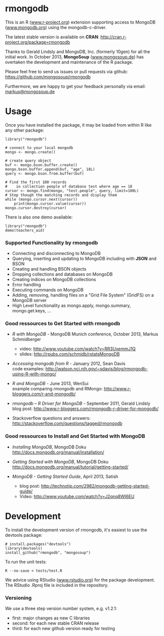 rmongodb
===================

This is an R (www.r-project.org) extension supporting access to MongoDB (www.mongodb.org) using the mongodb-c-driver.

The latest stable version is available on **CRAN**: http://cran.r-project.org/package=rmongodb

Thanks to Gerald Lindsly and MongoDB, Inc. (formerly 10gen) for all the initial work. 
In October 2013, **MongoSoup** (www.mongosoup.de) has overtaken the development and maintenance of the R package. 

Please feel free to send us issues or pull requests via github: https://github.com/mongosoup/rmongodb

Furthermore, we are happy to get your feedback personally via email: markus@mongosoup.de



Usage
==================
Once you have installed the package, it may be loaded from within R like any other package:

    library("rmongodb")
    
    # connect to your local mongodb
    mongo <- mongo.create()
    
    # create query object 
    buf <- mongo.bson.buffer.create()
    mongo.bson.buffer.append(buf, "age", 18L)
    query <- mongo.bson.from.buffer(buf)

    # Find the first 100 records
    #    in collection people of database test where age == 18
    cursor <- mongo.find(mongo, "test.people", query, limit=100L)
    # Step though the matching records and display them
    while (mongo.cursor.next(cursor))
        print(mongo.cursor.value(cursor))
    mongo.cursor.destroy(cursor)

There is also one demo available:
  
    library("rmongodb")
    demo(teachers_aid)


### Supported Functionality by rmongodb
* Connecting and disconnecting to MongoDB
* Querying, inserting and updating to MongoDB including with **JSON** and BSON
* Creating and handling BSON objects
* Dropping collections and databases on MongoDB
* Creating indices on MongoDB collections
* Error handling
* Executing commands on MongoDB
* Adding, removing, handling files on a "Grid File System" (GridFS) on a 
MongoDB server
* High Level functionality as mongo.apply, mongo.summary, mongo.get.keys, ...


### Good ressources to Get Started with rmongodb
* *R with MongoDB* - MongoDB Munich conference, October 2013, Markus Schmidberger
  * video: http://www.youtube.com/watch?v=RR3UxemmJ1Q
  * slides: http://rpubs.com/schmidb/rstatsMongoDB

* *Accessing mongodb from R* - January 2012, Sean Davis  
  code examples: http://watson.nci.nih.gov/~sdavis/blog/rmongodb-using-R-with-mongo/

* *R and MongoDB* - June 2013, WenSui  
  example comparing rmongodb and RMongo: http://www.r-bloggers.com/r-and-mongodb/
 
* *rmongodb – R Driver for MongoDB* - September 2011, Gerald Lindsly  
  blog post: http://www.r-bloggers.com/rmongodb-r-driver-for-mongodb/

* Stackoverflow questions and answers:  
  http://stackoverflow.com/questions/tagged/rmongodb


### Good ressources to Install and Get Started with MongoDB
* *Installing MongoDB*, MongoDB Doku  
  http://docs.mongodb.org/manual/installation/

* *Getting Started with MongoDB*, MongoDB Doku  
  http://docs.mongodb.org/manual/tutorial/getting-started/

* *MongoDB - Getting Started Guide*, April 2013, Satish
  * blog post: http://technotip.com/2982/mongodb-getting-started-guide/
  * Video: http://www.youtube.com/watch?v=J2qnq8WI6EU


Development
==================

To install the development version of rmongodb, it's easiest to use the devtools package:

    # install.packages("devtools")
    library(devtools)
    install_github("rmongodb", "mongosoup")

To run the unit tests:

    R --no-save < tests/test.R
    
We advice using RStudio (www.rstudio.org) for the package development. The RStudio .Rproj file is included in the repository.

### Versioning
We use a three step version number system, e.g. v1.2.1:
* first: major changes as new C libraries
* second: for each new stable CRAN release
* third: for each new github version ready for testing